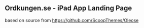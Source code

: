 ## Ordkungen.se - iPad App Landing Page

based on source from https://github.com/ScoopThemes/Oleose

